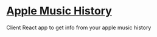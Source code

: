 # [Apple Music History](https://music.patmurray.co)

Client React app to get info from your apple music history 
